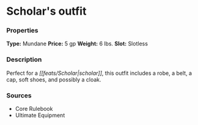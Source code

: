 ﻿---
Title: "Scholar's outfit"
Type: "Mundane"
Price: "5 gp"
Weight: "6 lbs."
Slot: "Slotless"
Description: |
  "Perfect for a scholar, this outfit includes a robe, a belt, a cap, soft shoes, and possibly a cloak."
Sources: "['Core Rulebook', 'Ultimate Equipment']"
---

# Scholar's outfit

### Properties

**Type:** Mundane **Price:** 5 gp **Weight:** 6 lbs. **Slot:** Slotless

### Description

Perfect for a _[[feats/Scholar|scholar]]_, this outfit includes a robe, a belt, a cap, soft shoes, and possibly a cloak.

### Sources

* Core Rulebook
* Ultimate Equipment